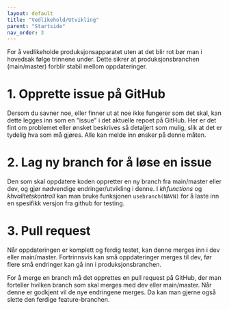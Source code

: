 ```yaml
---
layout: default
title: "Vedlikehold/Utvikling"
parent: "Startside"
nav_order: 3  
---
```


For å vedlikeholde produksjonsapparatet uten at det blir rot bør man i hovedsak følge trinnene under. Dette sikrer at produksjonsbranchen (main/master) forblir stabil mellom oppdateringer. 

# 1. Opprette issue på GitHub

Dersom du savner noe, eller finner ut at noe ikke fungerer som det skal, kan dette legges inn som en "issue" i det aktuelle repoet på GitHub. Her er det fint om problemet eller ønsket beskrives så detaljert som mulig, slik at det er tydelig hva som må gjøres. Alle kan melde inn ønsker på denne måten. 

# 2. Lag ny branch for å løse en issue

Den som skal oppdatere koden oppretter en ny branch fra main/master eller dev, og gjør nødvendige endringer/utvikling i denne. I *khfunctions* og *khvalitetskontroll* kan man bruke funksjonen `usebranch(NAVN)` for å laste inn en spesifikk versjon fra github for testing. 

# 3. Pull request 

Når oppdateringen er komplett og ferdig testet, kan denne merges inn i dev eller main/master. Fortrinnsvis kan små oppdateringer merges til dev, før flere små endringer kan gå inn i produksjonsbranchen. 

For å merge en branch må det opprettes en pull request på GitHub, der man forteller hvilken branch som skal merges med dev eller main/master. Når denne er godkjent vil de nye endringene merges. Da kan man gjerne også slette den ferdige feature-branchen. 
